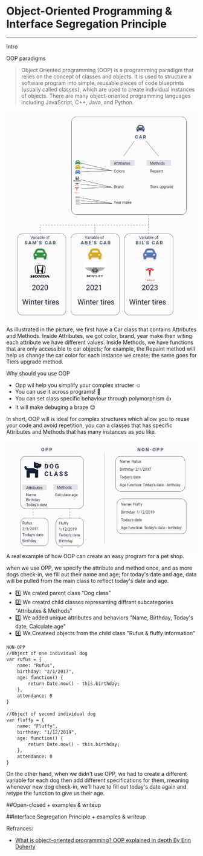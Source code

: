 
# Object-Oriented Programming & Interface Segregation Principle
---
Intro

OOP paradigms
>Object Oriented programming (OOP) is a programming paradigm that relies on the concept of classes and objects. 
It is used to structure a software program into simple, reusable pieces of code blueprints (usually called classes), 
which are used to create individual instances of objects. 
There are many object-oriented programming languages including JavaScript, C++, Java, and Python. 


<img src="pic/oop-car-example.png"/>

As illustrated in the picture, we first have a Car class that contains Attributes and Methods. 
Inside Attributes, we got color, brand, year make then witing each attribute we have different values. 
Inside Methods, we have functions that are only accessible to car objects; 
for example, the Repaint method will help us change the car color for each instance  we create; 
the same goes for Tiers upgrade method.

Why should you use OOP
* Opp wil help you simplify your complex structer :relaxed:
* You can use it across programs! :star2:
* You can set class specific behaviour through polymorphism :+1:
* It will make debuging a braze :relieved:

In short, OOP will is ideal for complex structures which allow you to reuse your code and avoid repetition, you can a classes that has specific Attributes and Methods that has many instances as you like. 

<img src="pic/oop-car-example-2.png"/>
A real example of how OOP can create an easy program for a pet shop. 

when we use OPP, we specify the attribute and method once, and as more dogs check-in, we fill out their name and age; for today's date and age, data will be pulled from the main class to reflect today's date and age. 
* :one: We crated parent class "Dog class"
* :two: We creatrd child classes represanting diffrant subcategories "Attributes & Methods"
* :three: We added unique attributes and behaviors "Name, Birthday, Today's date, Calculate age" 
* :four: We Createed objects from the child class "Rufus & fluffy information"

```
NON-OPP
//Object of one individual dog
var rufus = {
    name: "Rufus",
    birthday: "2/1/2017",
    age: function() {
        return Date.now() - this.birthday;
    },
    attendance: 0
}

//Object of second individual dog
var fluffy = {
    name: "Fluffy",
    birthday: "1/12/2019",
    age: function() {
        return Date.now() - this.birthday;
    },
    attendance: 0
}
```

On the other hand, when we didn't use OPP, we had to create a different variable for each dog then add different specifications for them, meaning whenever new dog check-in, we'll have to fill out today's date again and retype the function to give us their age. 





##Open-closed + examples & writeup

##Interface Segregation Principle + examples & writeup    




Refrances:

* [What is object-oriented programming? OOP explained in depth By Erin Doherty](https://www.educative.io/blog/object-oriented-programming) 